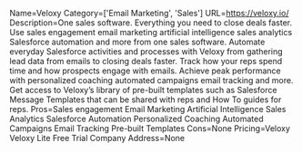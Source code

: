 Name=Veloxy
Category=['Email Marketing', 'Sales']
URL=https://veloxy.io/
Description=One sales software. Everything you need to close deals faster. Use sales engagement email marketing artificial intelligence sales analytics Salesforce automation and more from one sales software. Automate everyday Salesforce activities and processes with Veloxy from gathering lead data from emails to closing deals faster. Track how your reps spend time and how prospects engage with emails. Achieve peak performance with personalized coaching automated campaigns email tracking and more. Get access to Veloxy’s library of pre-built templates such as Salesforce Message Templates that can be shared with reps and How To guides for reps.
Pros=Sales engagement Email Marketing Artificial Intelligence Sales Analytics Salesforce Automation Personalized Coaching Automated Campaigns Email Tracking Pre-built Templates
Cons=None
Pricing=Veloxy Veloxy Lite Free Trial
Company Address=None
